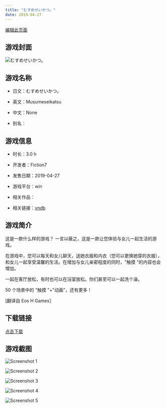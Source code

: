 ```yaml
---
title: "むすめせいかつ。"
date: 2019-04-27
---
```

[编辑此页面](https://github.com/ACG-3/ADV3-source/blob/main/source/_posts/%E3%82%80%E3%81%99%E3%82%81%E3%81%9B%E3%81%84%E3%81%8B%E3%81%A4%E3%80%82.md)

## 游戏封面

![むすめせいかつ。](https%3A//pan.timero.xyz/onedrive/img_lib_001/%E3%82%80%E3%81%99%E3%82%81%E3%81%9B%E3%81%84%E3%81%8B%E3%81%A4%E3%80%82_cover.avif)


## 游戏名称

- 日文：むすめせいかつ。
- 英文：Musumeseikatsu
- 中文：None

- 别名：


## 游戏信息

- 时长：3.0 h
- 开发者：Fiction7
- 发售日期：2019-04-27
- 游戏平台：win
- 相关作品：

- 相关链接：[vndb](https://vndb.org/v28218)


## 游戏简介

这是一款什么样的游戏？
一言以蔽之，这是一款让您体验与女儿一起生活的游戏。

在游戏中，您可以每天和女儿聊天，送她衣服和内衣（您可以更换她穿的衣服），和女儿一起享受温馨的生活。在增加与女儿亲密程度的同时，"触摸 "的内容也会增加。

一起在客厅放松，有时也可以在浴室放松。你们甚至可以一起洗个澡。

50 个场景中的 "触摸 "+"动画"，还有更多！

[翻译自 Eos H Games］


## 下载链接

[点击下载](https://pan.timero.xyz/onedrive/adv_lib_001/%E3%82%80%E3%81%99%E3%82%81%E3%81%9B%E3%81%84%E3%81%8B%E3%81%A4%E3%80%82)


## 游戏截图


![Screenshot 1](https%3A//pan.timero.xyz/onedrive/img_lib_001/%E3%82%80%E3%81%99%E3%82%81%E3%81%9B%E3%81%84%E3%81%8B%E3%81%A4%E3%80%82_Screenshot_1.avif)

![Screenshot 2](https%3A//pan.timero.xyz/onedrive/img_lib_001/%E3%82%80%E3%81%99%E3%82%81%E3%81%9B%E3%81%84%E3%81%8B%E3%81%A4%E3%80%82_Screenshot_2.avif)

![Screenshot 3](https%3A//pan.timero.xyz/onedrive/img_lib_001/%E3%82%80%E3%81%99%E3%82%81%E3%81%9B%E3%81%84%E3%81%8B%E3%81%A4%E3%80%82_Screenshot_3.avif)

![Screenshot 4](https%3A//pan.timero.xyz/onedrive/img_lib_001/%E3%82%80%E3%81%99%E3%82%81%E3%81%9B%E3%81%84%E3%81%8B%E3%81%A4%E3%80%82_Screenshot_4.avif)

![Screenshot 5](https%3A//pan.timero.xyz/onedrive/img_lib_001/%E3%82%80%E3%81%99%E3%82%81%E3%81%9B%E3%81%84%E3%81%8B%E3%81%A4%E3%80%82_Screenshot_5.avif)

